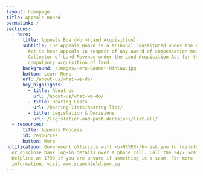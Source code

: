 ```yaml
---
layout: homepage
title: Appeals Board
permalink: /
sections:
  - hero:
      title: Appeals Board<br>(Land Acquisition)
      subtitle: The Appeals Board is a tribunal constituted under the Land Acquisition
        Act to hear appeals in respect of any award of compensation made by the
        Collector of Land Revenue under the Land Acquisition Act for the
        compulsory acquisition of land.
      background: /images/Hero-Banner-Minlaw.jpg
      button: Learn More
      url: /about-us/what-we-do/
      key_highlights:
        - title: About Us
          url: /about-us/what-we-do/
        - title: Hearing Lists
          url: /hearing-lists/hearing-list/
        - title: Legislation & Decisions
          url: /legislation-and-past-decisions/list-all/
  - resources:
      title: Appeals Process
      id: resources
      button: More
notification: Government officials will <b>NEVER</b> ask you to transfer money
  or disclose bank log-in details over a phone call. Call the 24/7 ScamShield
  Helpline at 1799 if you are unsure if something is a scam. For more
  information, visit www.scamshield.gov.sg.
---
```

